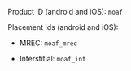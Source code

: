 Product ID (android and iOS):  `moaf`

Placement Ids (android and iOS):

  * MREC:  `moaf_mrec`

  * Interstitial:  `moaf_int`
